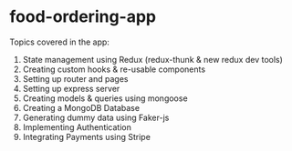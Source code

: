 # food-ordering-app

Topics covered in the app:

1. State management using Redux (redux-thunk & new redux dev tools)
2. Creating custom hooks & re-usable components
3. Setting up router and pages
4. Setting up express server
5. Creating models & queries using mongoose
6. Creating a MongoDB Database
7. Generating dummy data using Faker-js
8. Implementing Authentication
9. Integrating Payments using Stripe


